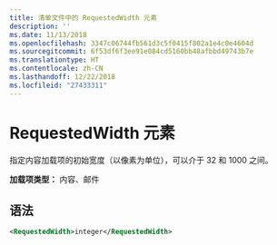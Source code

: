 ```yaml
---
title: 清单文件中的 RequestedWidth 元素
description: ''
ms.date: 11/13/2018
ms.openlocfilehash: 3347c06744fb561d3c5f0415f802a1e4c0e4604d
ms.sourcegitcommit: 6f53df6f3ee91e084cd5160bb48afbbd49743b7e
ms.translationtype: HT
ms.contentlocale: zh-CN
ms.lasthandoff: 12/22/2018
ms.locfileid: "27433311"
---
```

# <a name="requestedwidth-element"></a>RequestedWidth 元素

指定内容加载项的初始宽度（以像素为单位），可以介于 32 和 1000 之间。

**加载项类型：** 内容、邮件

## <a name="syntax"></a>语法

```XML
<RequestedWidth>integer</RequestedWidth>
```

